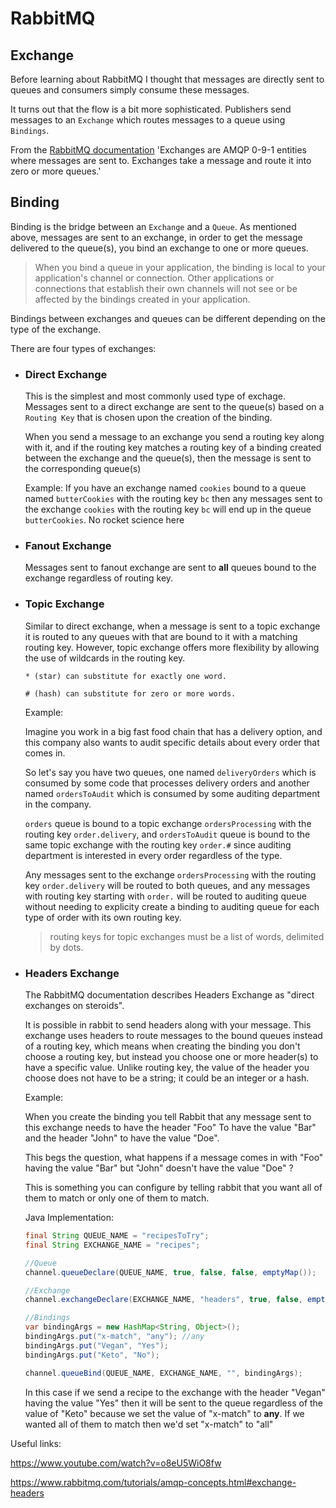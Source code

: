 # RabbitMQ

## Exchange

Before learning about RabbitMQ I thought that messages are directly sent to queues and consumers simply consume these messages.

It turns out that the flow is a bit more sophisticated. Publishers send messages to an `Exchange` which routes messages to a queue using `Bindings`.

From the [RabbitMQ documentation](https://www.rabbitmq.com/tutorials/amqp-concepts.html#exchanges) 'Exchanges are AMQP 0-9-1 entities where messages are sent to. Exchanges take a message and route it into zero or more queues.'

## Binding

Binding is the bridge between an `Exchange` and a `Queue`.
As mentioned above, messages are sent to an exchange, in order to get the message delivered to the queue(s), you bind an exchange to one or more queues.

> When you bind a queue in your application, the binding is local to your application's channel or connection. Other applications or connections that establish their own channels will not see or be affected by the bindings created in your application.

Bindings between exchanges and queues can be different depending on the type of the exchange.

There are four types of exchanges:

- ### Direct Exchange

  This is the simplest and most commonly used type of exchage. Messages sent to a direct exchange are sent to the queue(s) based on a `Routing Key` that is chosen upon the creation of the binding.
  
  When you send a message to an exchange you send a routing key along with it, and if the routing key matches a routing key of a binding created between the exchange and the queue(s), then the message is sent to the corresponding queue(s)

  Example: If you have an exchange named `cookies` bound to a queue named `butterCookies` with the routing key `bc` then any messages sent to the exchange `cookies` with the routing key `bc` will end up in the queue `butterCookies`. No rocket science here

- ### Fanout Exchange  
  
  Messages sent to fanout exchange are sent to **all** queues bound to the exchange regardless of routing key.

- ### Topic Exchange

  Similar to direct exchange, when a message is sent to a topic exchange it is routed to any queues with that are bound to it with a matching routing key. However, topic exchange offers more flexibility by allowing the use of wildcards in the routing key.

  `* (star) can substitute for exactly one word.`

  `# (hash) can substitute for zero or more words.`
  
  Example:

  Imagine you work in a big fast food chain that has a delivery option, and this company also wants to audit specific details about every order that comes in.

  So let's say you have two queues, one named `deliveryOrders` which is consumed by some code that processes delivery orders and another named `ordersToAudit` which is consumed by some auditing department in the company.

  `orders` queue is bound to a topic exchange `ordersProcessing` with the routing key `order.delivery`, and `ordersToAudit` queue is bound to the same topic exchange with the routing key `order.#` since auditing department is interested in every order regardless of the type.

  Any messages sent to the exchange `ordersProcessing` with the routing key `order.delivery` will be routed to both queues, and any messages with routing key starting with `order.` will be routed to auditing queue without needing to explicity create a binding to auditing queue for each type of order with its own routing key.

  > routing keys for topic exchanges must be a list of words, delimited by dots.

- ### Headers  Exchange

  The RabbitMQ documentation describes Headers Exchange as "direct exchanges on steroids".

  It is possible in rabbit to send headers along with your message.
  This exchange uses headers to route messages to the bound queues instead of a routing key, which means when creating the binding you don't choose a routing key, but instead you choose one or more header(s) to have a specific value.
  Unlike routing key, the value of the header you choose does not have to be a string; it could be an integer or a hash.

  Example:
  
  When you create the binding you tell Rabbit that any message sent to this exchange needs to have the header "Foo" To have the value "Bar" and the header "John" to have the value "Doe".
  
  This begs the question, what happens if a message comes in with "Foo" having the value "Bar" but "John" doesn't have the value "Doe" ?

  This is something you can configure by telling rabbit that you want all of them to match or only one of them to match.

  Java Implementation:

  ```java
  final String QUEUE_NAME = "recipesToTry";
  final String EXCHANGE_NAME = "recipes";

  //Queue
  channel.queueDeclare(QUEUE_NAME, true, false, false, emptyMap());

  //Exchange
  channel.exchangeDeclare(EXCHANGE_NAME, "headers", true, false, emptyMap());

  //Bindings
  var bindingArgs = new HashMap<String, Object>();
  bindingArgs.put("x-match", "any"); //any
  bindingArgs.put("Vegan", "Yes");
  bindingArgs.put("Keto", "No");

  channel.queueBind(QUEUE_NAME, EXCHANGE_NAME, "", bindingArgs);
  ```

  In this case if we send a recipe to the exchange with the header "Vegan" having the value "Yes" then it will be sent to the queue regardless of the value of "Keto" because we set the value of "x-match" to **any**.
  If we wanted all of them to match then we'd set "x-match" to "all"

Useful links:

<https://www.youtube.com/watch?v=o8eU5WiO8fw>

<https://www.rabbitmq.com/tutorials/amqp-concepts.html#exchange-headers>